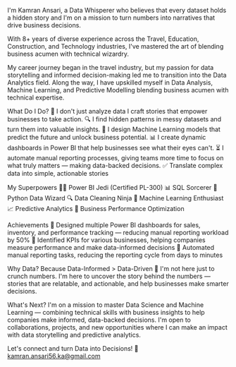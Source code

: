 I'm Kamran Ansari, a Data Whisperer who believes that every dataset holds a hidden story and I'm on a mission to turn numbers into narratives that drive business decisions.

With 8+ years of diverse experience across the Travel, Education, Construction, and Technology industries, I've mastered the art of blending business acumen with technical wizardry. 

My career journey began in the travel industry, but my passion for data storytelling and informed decision-making led me to transition into the Data Analytics field. Along the way, I have upskilled myself in Data Analysis, Machine Learning, and Predictive Modelling blending business acumen with technical expertise.

What Do I Do?
💪 I don't just analyze data I craft stories that empower businesses to take action.
🔍 I find hidden patterns in messy datasets and turn them into valuable insights.
🤖 I design Machine Learning models that predict the future and unlock business potential.
📊 I create dynamic dashboards in Power BI that help businesses see what their eyes can't.
⏳ I automate manual reporting processes, giving teams more time to focus on what truly matters — making data-backed decisions.
✅ Translate complex data into simple, actionable stories

My Superpowers
🧙‍♂️ Power BI Jedi (Certified PL-300)
📊 SQL Sorcerer
🐍 Python Data Wizard
🔍 Data Cleaning Ninja
🧠 Machine Learning Enthusiast
📈 Predictive Analytics
💪 Business Performance Optimization

Achievements
🏅 Designed multiple Power BI dashboards for sales, inventory, and performance tracking — reducing manual reporting workload by 50%
🏅 Identified KPIs for various businesses, helping companies measure performance and make data-informed decisions
🏅 Automated manual reporting tasks, reducing the reporting cycle from days to minutes

Why Data?
Because Data-Informed > Data-Driven 🚀
I'm not here just to crunch numbers. I'm here to uncover the story behind the numbers — stories that are relatable, and actionable, and help businesses make smarter decisions.

What's Next?
I'm on a mission to master Data Science and Machine Learning — combining technical skills with business insights to help companies make informed, data-backed decisions.
I'm open to collaborations, projects, and new opportunities where I can make an impact with data storytelling and predictive analytics.

Let's connect and turn Data into Decisions!
📧 kamran.ansari56.ka@gmail.com

